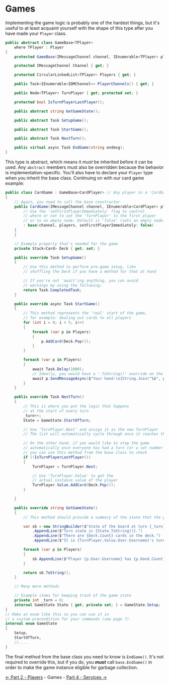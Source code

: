 ﻿Games
=====

Implementing the game logic is probably one of the hardest things,
but it's useful to at least acquaint yourself with the shape
of this type after you have made your `Player` class.
```cs
public abstract class GameBase<TPlayer>
    where TPlayer : Player
{
    protected GameBase(IMessageChannel channel, IEnumerable<TPlayer> players, bool setFirstPlayerImmediately = false);

    protected IMessageChannel Channel { get; }

    protected CircularLinkedList<TPlayer> Players { get; }

    public Task<IEnumerable<IDMChannel>> PlayerChannels() { get; }

    public Node<TPlayer> TurnPlayer { get; protected set; }

    protected bool IsTurnPlayerLastPlayer();

    public abstract string GetGameState();

    public abstract Task SetupGame();

    public abstract Task StartGame();

    public abstract Task NextTurn();

    public virtual async Task EndGame(string endmsg);
}
```

This type is abstract, which means it *must* be inherited before it can be used.
Any `abstract` members must also be overridden because the behavior is implementation-specific.
You'll also have to declare your `Player` type when you inherit the base class.
Continuing on with our card game example:
```cs
public class CardGame : GameBase<CardPlayer> // Any player in a 'CardGame' is of type 'CardPlayer'
{
    // Again, you need to call the base constructor
    public CardGame(IMessageChannel channel, IEnumerable<CardPlayer> players)
        // Use the 'setFirstPlayerImmediately' flag to control
        // where or not to set the 'TurnPlayer' to the first player
        // or to an empty node. Default is 'false' (sets an empty node).
        : base(channel, players, setFirstPlayerImmediately: false)
    {
    }

    // Example property that's needed for the game
    private Stack<Card> Deck { get; set; }

    public override Task SetupGame()
    {
        // Use this method to perform pre-game setup, like
        // shuffling the Deck if you have a method for that at hand

        // If you're not 'await'ing anything, you can avoid
        // warnings by using the following:
        return Task.CompletedTask;
    }

    public override async Task StartGame()
    {
        // This method represents the 'real' start of the game,
        // for example: dealing out cards to all players
        for (int i = 0; i < 5; i++)
        {
            foreach (var p in Players)
            {
                p.AddCard(Deck.Pop());
            }
        }

        foreach (var p in Players)
        {
            await Task.Delay(1000);
            // Ideally, you would have a '.ToString()' override on the 'Card' type for this
            await p.SendMessageAsync($"Your hand:\n{String.Join("\n", p.Hand)}");
        }
    }

    public override Task NextTurn()
    {
        // This is where you put the logic that happens
        // at the start of every turn
        _turn++;
        State = GameState.StartOfTurn;

        // Use 'TurnPlayer.Next' and assign it as the new TurnPlayer
        // The list will automatically cycle through once it reaches the end

        // On the other hand, if you would like to stop the game
        // automatically once everyone has had a turn (or a set number of turns),
        // you can use this method from the base class to check
        if (!IsTurnPlayerLastPlayer())
        {
            TurnPlayer = TurnPlayer.Next;

            // Use 'TurnPlayer.Value' to get the
            // actual instance value of the player
            TurnPlayer.Value.AddCard(Deck.Pop());
        }

    }

    public override string GetGameState()
    {
        // This method should provide a summary of the state that the game is in

        var sb = new StringBuilder($"State of the board at turn {_turn}:\n")
            .AppendLine($"Turn state is {State.ToString()}.")
            .AppendLine($"There are {Deck.Count} cards in the deck.")
            .AppendLine($"It is {TurnPlayer.Value.User.Username}'s turn.");

        foreach (var p in Players)
        {
            sb.AppendLine($"Player {p.User.Username} has {p.Hand.Count} cards in hand.");
        }

        return sb.ToString();
    }

    // Many more methods

    // Example items for keeping track of the game state
    private int _turn = 0;
    internal GameState State { get; private set; } = GameState.Setup;
}
// Make an enum like this so you can use it in
// a custom precondition for your commands (see page 7).
internal enum GameState
{
    Setup,
    StartOfTurn,
    //....
}
```

The final method from the base class you need to know is `EndGame()`.
It's not required to override this, but if you do, you ***must*** call
`base.EndGame()` in order to make the game instance eligible for garbage collection.

[<- Part 2 - Players](2-Players.md) - Games - [Part 4 - Services ->](4-Services.md)
